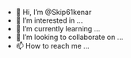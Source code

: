 - 👋 Hi, I’m @Skip61kenar
- 👀 I’m interested in ...
- 🌱 I’m currently learning ...
- 💞️ I’m looking to collaborate on ...
- 📫 How to reach me ...

<!---
Skip61kenar/Skip61kenar is a ✨ special ✨ repository because its `README.md` (this file) appears on your GitHub profile.
You can click the Preview link to take a look at your changes.
--->
